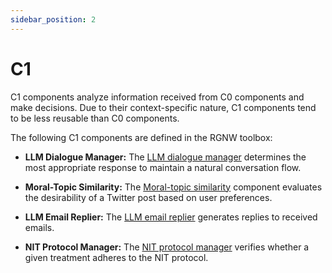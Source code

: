 ```yaml
---
sidebar_position: 2
---
```


# C1

C1 components analyze information received from C0 components 
and make decisions. Due to their context-specific nature, 
C1 components tend to be less reusable than C0 components.

The following C1 components are defined in the RGNW toolbox:

*   **LLM Dialogue Manager:** The [LLM dialogue manager](/docs/components/C1/llm_dialogue_manager) 
determines the most appropriate response to maintain a natural 
conversation flow.

*   **Moral-Topic Similarity:** The [Moral-topic similarity](/docs/components/C1/moral_topic_similarity) 
component evaluates the desirability of a Twitter post based 
on user preferences.

*   **LLM Email Replier:** The [LLM email replier](/docs/components/C1/llm_email_replier) 
generates replies to received emails.

*   **NIT Protocol Manager:** The [NIT protocol manager](/docs/components/C1/nit_protocol_manager) 
verifies whether a given treatment adheres to the NIT protocol.
